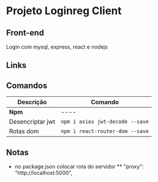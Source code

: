 # Projeto Loginreg Client

## Front-end

Login com mysql, express, react e nodejs

## Links


## Comandos 

Descrição | Comando
----|----
__Npm__ | ----
Desencriptar jwt | `npm i axios jwt-decode --save`
Rotas dom | `npm i react-router-dom --save`


## Notas

* no package.json colocar rota do servidor
** "proxy": "http://localhost:5000",